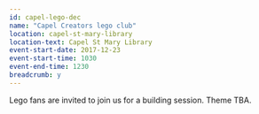 ```yaml
---
id: capel-lego-dec
name: "Capel Creators lego club"
location: capel-st-mary-library
location-text: Capel St Mary Library
event-start-date: 2017-12-23
event-start-time: 1030
event-end-time: 1230
breadcrumb: y
---
```


Lego fans are invited to join us for a building session. Theme TBA.
